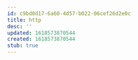 ```yaml
---
id: c9bd0d17-6a60-4d57-b022-06cef26d2e0c
title: http
desc: ''
updated: 1618573870544
created: 1618573870544
stub: true
---
```


